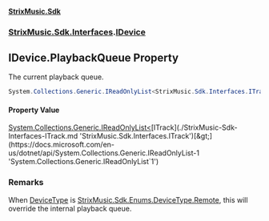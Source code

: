 #### [StrixMusic.Sdk](./index.md 'index')
### [StrixMusic.Sdk.Interfaces](./StrixMusic-Sdk-Interfaces.md 'StrixMusic.Sdk.Interfaces').[IDevice](./StrixMusic-Sdk-Interfaces-IDevice.md 'StrixMusic.Sdk.Interfaces.IDevice')
## IDevice.PlaybackQueue Property
The current playback queue.  
```csharp
System.Collections.Generic.IReadOnlyList<StrixMusic.Sdk.Interfaces.ITrack> PlaybackQueue { get; }
```
#### Property Value
[System.Collections.Generic.IReadOnlyList&lt;](https://docs.microsoft.com/en-us/dotnet/api/System.Collections.Generic.IReadOnlyList-1 'System.Collections.Generic.IReadOnlyList`1')[ITrack](./StrixMusic-Sdk-Interfaces-ITrack.md 'StrixMusic.Sdk.Interfaces.ITrack')[&gt;](https://docs.microsoft.com/en-us/dotnet/api/System.Collections.Generic.IReadOnlyList-1 'System.Collections.Generic.IReadOnlyList`1')  
### Remarks
When [DeviceType](./StrixMusic-Sdk-Enums-DeviceType.md 'StrixMusic.Sdk.Enums.DeviceType') is [StrixMusic.Sdk.Enums.DeviceType.Remote](https://docs.microsoft.com/en-us/dotnet/api/StrixMusic.Sdk.Enums.DeviceType.Remote 'StrixMusic.Sdk.Enums.DeviceType.Remote'), this will override the internal playback queue.  
